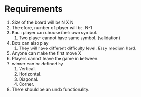 # Requirements
1. Size of the board will be N X N
2. Therefore, number of player will be. N-1
3. Each player can choose their own symbol.
	1. Two player cannot have same symbol. (validation)
4. Bots can also play
	1. They will have different difficulty level. Easy medium hard.
5. Anyone can make the first move X
6. Players cannot leave the game in between.
7. winner can be defined by
	1. Vertical.
	2. Horizontal.
	3. Diagonal.
	4. Corner.
8. There should be an undo functionality.

